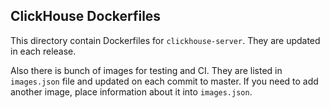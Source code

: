 ## ClickHouse Dockerfiles

This directory contain Dockerfiles for `clickhouse-server`. They are updated in each release.

Also there is bunch of images for testing and CI. They are listed in `images.json` file and updated on each commit to master. If you need to add another image, place information about it into `images.json`.
